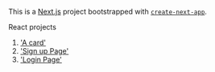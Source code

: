 This is a [Next.js](https://nextjs.org/) project bootstrapped with [`create-next-app`](https://github.com/vercel/next.js/tree/canary/packages/create-next-app).


React projects 
1. ['A card'](https://imaginative-panda-9e45d5.netlify.app/card.js)
2. ['Sign up Page'](https://imaginative-panda-9e45d5.netlify.app/signup.js)
3. ['Login Page'](https://imaginative-panda-9e45d5.netlify.app/login.js)
